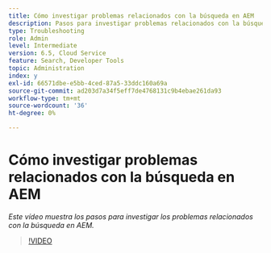 ```yaml
---
title: Cómo investigar problemas relacionados con la búsqueda en AEM
description: Pasos para investigar problemas relacionados con la búsqueda
type: Troubleshooting
role: Admin
level: Intermediate
version: 6.5, Cloud Service
feature: Search, Developer Tools
topic: Administration
index: y
exl-id: 66571dbe-e5bb-4ced-87a5-33ddc160a69a
source-git-commit: ad203d7a34f5eff7de4768131c9b4ebae261da93
workflow-type: tm+mt
source-wordcount: '36'
ht-degree: 0%

---
```


# Cómo investigar problemas relacionados con la búsqueda en AEM

*Este vídeo muestra los pasos para investigar los problemas relacionados con la búsqueda en AEM.*

>[!VIDEO](https://video.tv.adobe.com/v/335467?quality=9&learn=on)
